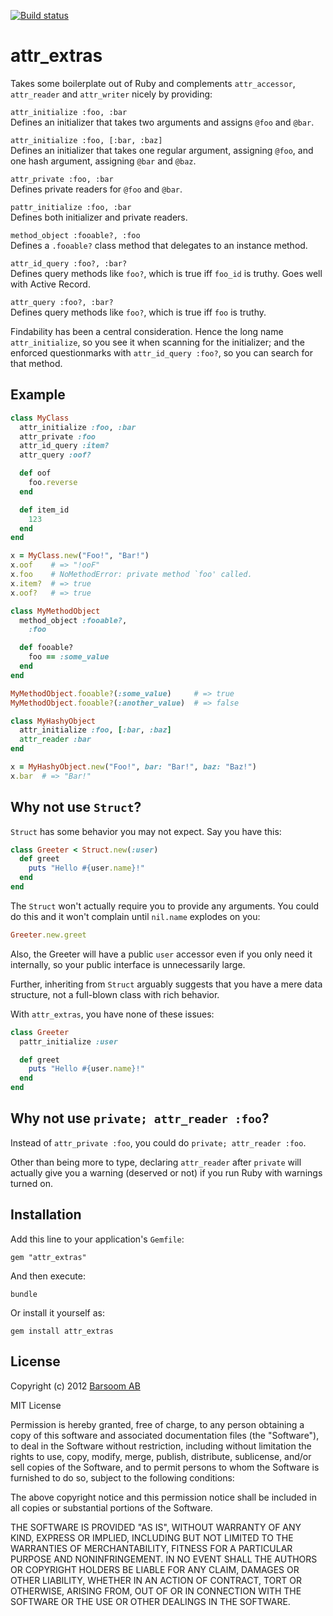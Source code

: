 [![Build status](https://secure.travis-ci.org/barsoom/attr_extras.png)](https://travis-ci.org/#!/barsoom/attr_extras/builds)

# attr\_extras

Takes some boilerplate out of Ruby and complements `attr_accessor`, `attr_reader` and `attr_writer` nicely by providing:

`attr_initialize :foo, :bar`<br>
Defines an initializer that takes two arguments and assigns `@foo` and `@bar`.

`attr_initialize :foo, [:bar, :baz]`<br>
Defines an initializer that takes one regular argument, assigning `@foo`, and one hash argument, assigning `@bar` and `@baz`.

`attr_private :foo, :bar`<br>
Defines private readers for `@foo` and `@bar`.

`pattr_initialize :foo, :bar`<br>
Defines both initializer and private readers.

`method_object :fooable?, :foo`<br>
Defines a `.fooable?` class method that delegates to an instance method.

`attr_id_query :foo?, :bar?`<br>
Defines query methods like `foo?`, which is true iff `foo_id` is truthy. Goes well with Active Record.

`attr_query :foo?, :bar?`<br>
Defines query methods like `foo?`, which is true iff `foo` is truthy.

Findability has been a central consideration.
Hence the long name `attr_initialize`, so you see it when scanning for the initializer;
and the enforced questionmarks with `attr_id_query :foo?`, so you can search for that method.


## Example

``` ruby
class MyClass
  attr_initialize :foo, :bar
  attr_private :foo
  attr_id_query :item?
  attr_query :oof?

  def oof
    foo.reverse
  end

  def item_id
    123
  end
end

x = MyClass.new("Foo!", "Bar!")
x.oof    # => "!ooF"
x.foo    # NoMethodError: private method `foo' called.
x.item?  # => true
x.oof?   # => true

class MyMethodObject
  method_object :fooable?,
    :foo

  def fooable?
    foo == :some_value
  end
end

MyMethodObject.fooable?(:some_value)     # => true
MyMethodObject.fooable?(:another_value)  # => false

class MyHashyObject
  attr_initialize :foo, [:bar, :baz]
  attr_reader :bar
end

x = MyHashyObject.new("Foo!", bar: "Bar!", baz: "Baz!")
x.bar  # => "Bar!"
```

## Why not use `Struct`?

`Struct` has some behavior you may not expect. Say you have this:

``` ruby
class Greeter < Struct.new(:user)
  def greet
    puts "Hello #{user.name}!"
  end
end
```

The `Struct` won't actually require you to provide any arguments. You could do this and it won't complain until `nil.name` explodes on you:

``` ruby
Greeter.new.greet
```

Also, the Greeter will have a public `user` accessor even if you only need it internally, so your public interface is unnecessarily large.

Further, inheriting from `Struct` arguably suggests that you have a mere data structure, not a full-blown class with rich behavior.

With `attr_extras`, you have none of these issues:

``` ruby
class Greeter
  pattr_initialize :user

  def greet
    puts "Hello #{user.name}!"
  end
end
```

## Why not use `private; attr_reader :foo`?

Instead of `attr_private :foo`, you could do `private; attr_reader :foo`.

Other than being more to type, declaring `attr_reader` after `private` will actually give you a warning (deserved or not) if you run Ruby with warnings turned on.

## Installation

Add this line to your application's `Gemfile`:

    gem "attr_extras"

And then execute:

    bundle

Or install it yourself as:

    gem install attr_extras

## License

Copyright (c) 2012 [Barsoom AB](http://barsoom.se)

MIT License

Permission is hereby granted, free of charge, to any person obtaining
a copy of this software and associated documentation files (the
"Software"), to deal in the Software without restriction, including
without limitation the rights to use, copy, modify, merge, publish,
distribute, sublicense, and/or sell copies of the Software, and to
permit persons to whom the Software is furnished to do so, subject to
the following conditions:

The above copyright notice and this permission notice shall be
included in all copies or substantial portions of the Software.

THE SOFTWARE IS PROVIDED "AS IS", WITHOUT WARRANTY OF ANY KIND,
EXPRESS OR IMPLIED, INCLUDING BUT NOT LIMITED TO THE WARRANTIES OF
MERCHANTABILITY, FITNESS FOR A PARTICULAR PURPOSE AND
NONINFRINGEMENT. IN NO EVENT SHALL THE AUTHORS OR COPYRIGHT HOLDERS BE
LIABLE FOR ANY CLAIM, DAMAGES OR OTHER LIABILITY, WHETHER IN AN ACTION
OF CONTRACT, TORT OR OTHERWISE, ARISING FROM, OUT OF OR IN CONNECTION
WITH THE SOFTWARE OR THE USE OR OTHER DEALINGS IN THE SOFTWARE.
